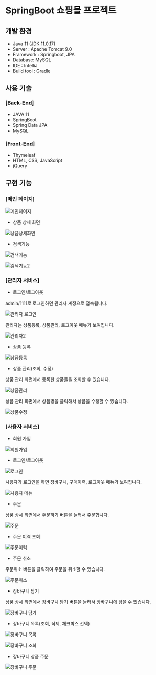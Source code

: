 # SpringBoot 쇼핑몰 프로젝트


## 개발 환경
* Java 11 (JDK 11.0.17)
* Server : Apache Tomcat 9.0
* Framework : Springboot, JPA
* Database: MySQL
* IDE : IntelliJ
* Build tool : Gradle

## 사용 기술
### [Back-End]
* JAVA 11
* SpringBoot
* Spring Data JPA
* MySQL

### [Front-End]
* Thymeleaf
* HTML, CSS, JavaScript
* jQuery

## 구현 기능
### [메인 페이지]

![메인페이지](https://user-images.githubusercontent.com/123283383/227122489-7e467671-60dd-4802-a2b6-08c209f2d966.png)

* 상품 상세 화면

![상품상세화면](https://user-images.githubusercontent.com/123283383/227157112-1583f50a-a1d6-419e-a466-ed71c28d0dc2.png)

* 검색기능

![검색기능](https://user-images.githubusercontent.com/123283383/227126044-9c346f8f-2dc1-49ac-b818-90e7e678aa9e.png)

![검색기능2](https://user-images.githubusercontent.com/123283383/227126099-c8bf7a86-e5eb-46ef-81cb-be09a3880530.png)


### [관리자 서비스]

* 로그인/로그아웃

admin/1111로 로그인하면 관리자 계정으로 접속됩니다.

![관리자 로그인](https://user-images.githubusercontent.com/123283383/227126729-baca069c-df17-461b-8b25-ef09d6864081.png)

관리자는 상품등록, 상품관리, 로그아웃 메뉴가 보여집니다.

![관리자2](https://user-images.githubusercontent.com/123283383/227126949-7c37b05a-3478-4217-8d63-384d09b1b72e.png)

* 상품 등록

![상품등록](https://user-images.githubusercontent.com/123283383/227152660-8669dd87-2502-4202-a8be-92129c39bb2b.png)

* 상품 관리(조회, 수정)

상품 관리 화면에서 등록한 상품들을 조회할 수 있습니다.

![상품관리](https://user-images.githubusercontent.com/123283383/227153392-fa58ad34-b942-4131-a480-f816b834c76e.png)

상품 관리 화면에서 상품명을 클릭해서 상품을 수정할 수 있습니다.

![상품수정](https://user-images.githubusercontent.com/123283383/227154434-34eb73b0-4e97-434d-8d2c-28d28445905e.png)


### [사용자 서비스]

* 회원 가입

![회원가입](https://user-images.githubusercontent.com/123283383/227155710-3474c5df-0065-41c8-927b-04f7c45d7df2.png)

* 로그인/로그아웃

![로그인](https://user-images.githubusercontent.com/123283383/227155793-dd0df4e8-c238-47b3-bbeb-375770eae5e2.png)

사용자가 로그인을 하면 장바구니, 구매이력, 로그아웃 메뉴가 보여집니다.

![사용자 메뉴](https://user-images.githubusercontent.com/123283383/227156256-79aaf9e9-4a34-48bb-8e15-33f3f7b6cf43.png)

* 주문

상품 상세 화면에서 주문하기 버튼을 눌러서 주문합니다.

![주문](https://user-images.githubusercontent.com/123283383/227157890-7041a97c-3911-45e6-81b1-b48786f68f0e.png)

* 주문 이력 조회

![주문이력](https://user-images.githubusercontent.com/123283383/227159010-abedd476-6f6e-458d-8147-76adca35243c.png)

* 주문 취소

주문취소 버튼을 클릭하여 주문을 취소할 수 있습니다.

![주문취소](https://user-images.githubusercontent.com/123283383/227160050-1cf36fc6-5d19-4df4-87a3-9dc2f3e261a8.png)

* 장바구니 담기

상품 상세 화면에서 장바구니 담기 버튼을 눌러서 장바구니에 담을 수 있습니다.

![장바구니 담기](https://user-images.githubusercontent.com/123283383/227162827-2acbfac1-590d-4f05-960c-0cb36ce99845.png)

* 장바구니 목록(조회, 삭제, 체크박스 선택)

![장바구니 목록](https://user-images.githubusercontent.com/123283383/227166639-6c2be26c-d2a6-44f8-89a4-94cf57d797cc.png)

![장바구니 조회](https://user-images.githubusercontent.com/123283383/227169716-f6b607ab-782b-4c84-98fd-9bc57e023a8b.png)


* 장바구니 상품 주문

![장바구니 주문](https://user-images.githubusercontent.com/123283383/227170678-8f14789e-ee6f-46d5-b0f3-cfc7d01ddb5f.png)













